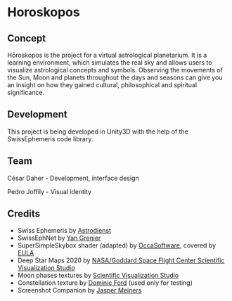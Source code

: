 # Horoskopos
## Concept

Hōroskopos is the project for a virtual astrological planetarium. It is a learning environment, which simulates the real sky and allows users to visualize astrological concepts and symbols. Observing the movements of the Sun, Moon and planets throughout the days and seasons can give you an insight on how they gained cultural, philosophical and spiritual significance.

## Development

This project is being developed in Unity3D with the help of the SwissEphemeris code library. 

## Team

César Daher - Development, interface design

Pedro Joffily - Visual identity

## Credits

* Swiss Ephemeris by [Astrodienst](https://www.astro.com/swisseph/)
* SwissEphNet by [Yan Grenier](https://github.com/ygrenier/SwissEphNet)
* SuperSimpleSkybox shader (adapted) by [OccaSoftware](https://occasoftware.com/skybox-for-unity), covered by [EULA](https://occasoftware.com/license-for-paid-assets)
* Deep Star Maps 2020 by [NASA/Goddard Space Flight Center Scientific Visualization Studio](https://svs.gsfc.nasa.gov/4851)
* Moon phases textures by [Scientific Visualization Studio](https://svs.gsfc.nasa.gov/4955)
* Constellation texture by [Dominic Ford](https://in-the-sky.org) (used only for testing)
* Screenshot Companion by [Jasper Meiners](https://github.com/Pfannkuchen/ScreenshotCompanion)
